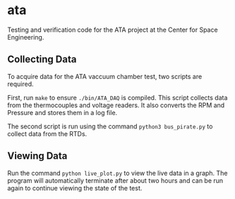 # ata
Testing and verification code for the ATA project at the Center for Space Engineering.

## Collecting Data
To acquire data for the ATA vaccuum chamber test, two scripts are required.

First, run `make` to ensure `./bin/ATA_DAQ` is compiled. This script collects data from the thermocouples and voltage readers. It also converts the RPM and Pressure and stores them in a log file.

The second script is run using the command `python3 bus_pirate.py` to collect data from the RTDs.

## Viewing Data
Run the command `python live_plot.py` to view the live data in a graph. The program will automatically terminate after about two hours and can be run again to continue viewing the state of the test.

